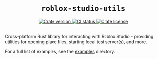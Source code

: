 <!-- markdownlint-disable MD033 -->

<h1 align="center"><code>roblox-studio-utils</code></h1>

<div align="center">
	<div>
		<a href="https://crates.io/crates/roblox-studio-utils">
			<img src="https://img.shields.io/crates/v/roblox-studio-utils.svg?label=Version" alt="Crate version" />
		</a>
		<a href="https://github.com/filiptibell/roblox-studio-utils/actions">
			<img src="https://shields.io/endpoint?url=https://badges.readysetplay.io/workflow/filiptibell/roblox-studio-utils/ci.yaml" alt="CI status" />
		</a>
		<a href="https://github.com/filiptibell/roblox-studio-utils/blob/main/LICENSE.txt">
			<img src="https://img.shields.io/github/license/filiptibell/roblox-studio-utils.svg?label=License&color=informational" alt="Crate license" />
		</a>
	</div>
</div>

<br/>

Cross-platform Rust library for interacting with Roblox Studio - providing utilities for opening place files, starting local test server(s), and more.

For a full list of examples, see the [examples](/examples/) directory.
